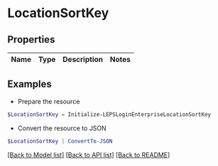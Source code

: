 # LocationSortKey
## Properties

Name | Type | Description | Notes
------------ | ------------- | ------------- | -------------

## Examples

- Prepare the resource
```powershell
$LocationSortKey = Initialize-LEPSLoginEnterpriseLocationSortKey 
```

- Convert the resource to JSON
```powershell
$LocationSortKey | ConvertTo-JSON
```

[[Back to Model list]](../README.md#documentation-for-models) [[Back to API list]](../README.md#documentation-for-api-endpoints) [[Back to README]](../README.md)

